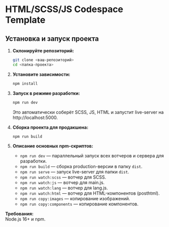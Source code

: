# HTML/SCSS/JS Codespace Template

## Установка и запуск проекта

1. **Склонируйте репозиторий:**
   ```bash
   git clone <ваш-репозиторий>
   cd <папка-проекта>
   ```

2. **Установите зависимости:**
   ```bash
   npm install
   ```

3. **Запуск в режиме разработки:**
   ```bash
   npm run dev
   ```
   Это автоматически соберёт SCSS, JS, HTML и запустит live-server на http://localhost:5000.

4. **Сборка проекта для продакшена:**
   ```bash
   npm run build
   ```

5. **Описание основных npm-скриптов:**
   - `npm run dev` — параллельный запуск всех вотчеров и сервера для разработки.
   - `npm run build` — сборка production-версии в папку `dist`.
   - `npm run serve` — запуск live-server для папки `dist`.
   - `npm run watch:scss` — вотчер для SCSS.
   - `npm run watch:js` — вотчер для main.js.
   - `npm run watch:lang` — вотчер для lang.js.
   - `npm run watch:html` — вотчер для HTML-компонентов (posthtml).
   - `npm run copy:images` — копирование изображений.
   - `npm run copy:components` — копирование компонентов.

**Требования:**  
Node.js 16+ и npm.
